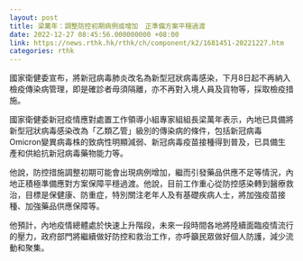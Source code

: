 ```yaml
---
layout: post
title: 梁萬年：調整防控初期病例或增加　正準備方案平穩過渡
date: 2022-12-27 08:45:56.000000000 +08:00
link: https://news.rthk.hk/rthk/ch/component/k2/1681451-20221227.htm
categories: rthk
---
```


國家衛健委宣布，將新冠病毒肺炎改名為新型冠狀病毒感染，下月8日起不再納入檢疫傳染病管理，即是確診者毋須隔離，亦不再對入境人員及貨物等，採取檢疫措施。

國家衛健委新冠疫情應對處置工作領導小組專家組組長梁萬年表示，內地已具備將新型冠狀病毒感染改為「乙類乙管」級別的傳染病的條件，包括新冠病毒Omicron變異病毒株的致病性明顯減弱、新冠病毒疫苗接種得到普及，已具備生產和供給抗新冠病毒藥物能力等。

他說，防控措施調整初期可能會出現病例增加，繼而引發藥品供應不足等情況，內地正積極準備應對方案保障平穩過渡。他說，目前工作重心從防控感染轉到醫療救治，目標是保健康、防重症，特別關注老年人及有基礎疾病人士，將加強疫苗接種、加強藥品供應保障等。

他預計，內地疫情總體處於快速上升階段，未來一段時間各地將陸續面臨疫情流行的壓力，政府部門將繼續做好防控和救治工作，亦呼籲民眾做好個人防護，減少流動和聚集。
